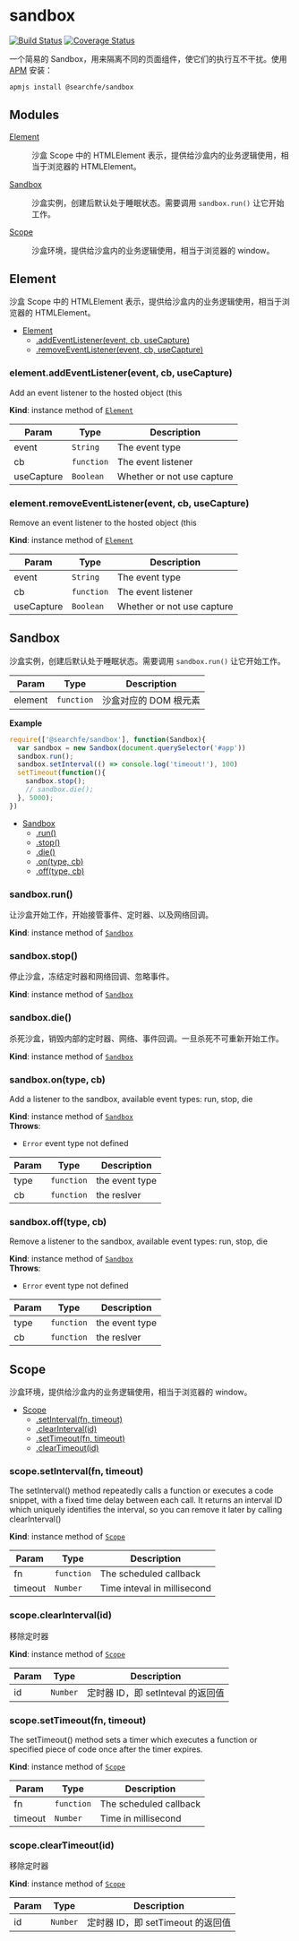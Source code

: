 # sandbox

[![Build Status](https://travis-ci.org/searchfe/sandbox.svg?branch=master)](https://travis-ci.org/searchfe/sandbox)
[![Coverage Status](https://coveralls.io/repos/github/searchfe/sandbox/badge.svg?branch=master)](https://coveralls.io/github/searchfe/sandbox?branch=master)

一个简易的 Sandbox，用来隔离不同的页面组件，使它们的执行互不干扰。使用 [APM][apmjs] 安装：

```bash
apmjs install @searchfe/sandbox
```

## Modules

<dl>
<dt><a href="#module_Element">Element</a></dt>
<dd><p>沙盒 Scope 中的 HTMLElement 表示，提供给沙盒内的业务逻辑使用，相当于浏览器的 HTMLElement。</p>
</dd>
<dt><a href="#module_Sandbox">Sandbox</a></dt>
<dd><p>沙盒实例，创建后默认处于睡眠状态。需要调用 <code>sandbox.run()</code> 让它开始工作。</p>
</dd>
<dt><a href="#module_Scope">Scope</a></dt>
<dd><p>沙盒环境，提供给沙盒内的业务逻辑使用，相当于浏览器的 window。</p>
</dd>
</dl>

<a name="module_Element"></a>

## Element
沙盒 Scope 中的 HTMLElement 表示，提供给沙盒内的业务逻辑使用，相当于浏览器的 HTMLElement。


* [Element](#module_Element)
    * [.addEventListener(event, cb, useCapture)](#module_Element+addEventListener)
    * [.removeEventListener(event, cb, useCapture)](#module_Element+removeEventListener)

<a name="module_Element+addEventListener"></a>

### element.addEventListener(event, cb, useCapture)
Add an event listener to the hosted object (this

**Kind**: instance method of [<code>Element</code>](#module_Element)  

| Param | Type | Description |
| --- | --- | --- |
| event | <code>String</code> | The event type |
| cb | <code>function</code> | The event listener |
| useCapture | <code>Boolean</code> | Whether or not use capture |

<a name="module_Element+removeEventListener"></a>

### element.removeEventListener(event, cb, useCapture)
Remove an event listener to the hosted object (this

**Kind**: instance method of [<code>Element</code>](#module_Element)  

| Param | Type | Description |
| --- | --- | --- |
| event | <code>String</code> | The event type |
| cb | <code>function</code> | The event listener |
| useCapture | <code>Boolean</code> | Whether or not use capture |

<a name="module_Sandbox"></a>

## Sandbox
沙盒实例，创建后默认处于睡眠状态。需要调用 `sandbox.run()` 让它开始工作。


| Param | Type | Description |
| --- | --- | --- |
| element | <code>function</code> | 沙盒对应的 DOM 根元素 |

**Example**  
```js
require(['@searchfe/sandbox'], function(Sandbox){
  var sandbox = new Sandbox(document.querySelector('#app'))
  sandbox.run();
  sandbox.setInterval(() => console.log('timeout!'), 100)
  setTimeout(function(){
    sandbox.stop();
    // sandbox.die();
  }, 5000);
})
```

* [Sandbox](#module_Sandbox)
    * [.run()](#module_Sandbox+run)
    * [.stop()](#module_Sandbox+stop)
    * [.die()](#module_Sandbox+die)
    * [.on(type, cb)](#module_Sandbox+on)
    * [.off(type, cb)](#module_Sandbox+off)

<a name="module_Sandbox+run"></a>

### sandbox.run()
让沙盒开始工作，开始接管事件、定时器、以及网络回调。

**Kind**: instance method of [<code>Sandbox</code>](#module_Sandbox)  
<a name="module_Sandbox+stop"></a>

### sandbox.stop()
停止沙盒，冻结定时器和网络回调、忽略事件。

**Kind**: instance method of [<code>Sandbox</code>](#module_Sandbox)  
<a name="module_Sandbox+die"></a>

### sandbox.die()
杀死沙盒，销毁内部的定时器、网络、事件回调。一旦杀死不可重新开始工作。

**Kind**: instance method of [<code>Sandbox</code>](#module_Sandbox)  
<a name="module_Sandbox+on"></a>

### sandbox.on(type, cb)
Add a listener to the sandbox, available event types: run, stop, die

**Kind**: instance method of [<code>Sandbox</code>](#module_Sandbox)  
**Throws**:

- <code>Error</code> event type not defined


| Param | Type | Description |
| --- | --- | --- |
| type | <code>function</code> | the event type |
| cb | <code>function</code> | the reslver |

<a name="module_Sandbox+off"></a>

### sandbox.off(type, cb)
Remove a listener to the sandbox, available event types: run, stop, die

**Kind**: instance method of [<code>Sandbox</code>](#module_Sandbox)  
**Throws**:

- <code>Error</code> event type not defined


| Param | Type | Description |
| --- | --- | --- |
| type | <code>function</code> | the event type |
| cb | <code>function</code> | the reslver |

<a name="module_Scope"></a>

## Scope
沙盒环境，提供给沙盒内的业务逻辑使用，相当于浏览器的 window。


* [Scope](#module_Scope)
    * [.setInterval(fn, timeout)](#module_Scope+setInterval)
    * [.clearInterval(id)](#module_Scope+clearInterval)
    * [.setTimeout(fn, timeout)](#module_Scope+setTimeout)
    * [.clearTimeout(id)](#module_Scope+clearTimeout)

<a name="module_Scope+setInterval"></a>

### scope.setInterval(fn, timeout)
The setInterval() method repeatedly calls a function or executes a code snippet,
with a fixed time delay between each call.
It returns an interval ID which uniquely identifies the interval,
so you can remove it later by calling clearInterval()

**Kind**: instance method of [<code>Scope</code>](#module_Scope)  

| Param | Type | Description |
| --- | --- | --- |
| fn | <code>function</code> | The scheduled callback |
| timeout | <code>Number</code> | Time inteval in millisecond |

<a name="module_Scope+clearInterval"></a>

### scope.clearInterval(id)
移除定时器

**Kind**: instance method of [<code>Scope</code>](#module_Scope)  

| Param | Type | Description |
| --- | --- | --- |
| id | <code>Number</code> | 定时器 ID，即 setInteval 的返回值 |

<a name="module_Scope+setTimeout"></a>

### scope.setTimeout(fn, timeout)
The setTimeout() method sets a timer which executes a function or
specified piece of code once after the timer expires.

**Kind**: instance method of [<code>Scope</code>](#module_Scope)  

| Param | Type | Description |
| --- | --- | --- |
| fn | <code>function</code> | The scheduled callback |
| timeout | <code>Number</code> | Time in millisecond |

<a name="module_Scope+clearTimeout"></a>

### scope.clearTimeout(id)
移除定时器

**Kind**: instance method of [<code>Scope</code>](#module_Scope)  

| Param | Type | Description |
| --- | --- | --- |
| id | <code>Number</code> | 定时器 ID，即 setTimeout 的返回值 |


[apmjs]: https://github.com/apmjs/apmjs
